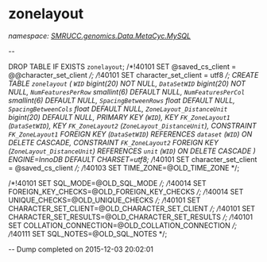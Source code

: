 ﻿# zonelayout
_namespace: [SMRUCC.genomics.Data.MetaCyc.MySQL](./index.md)_

--
 
 DROP TABLE IF EXISTS `zonelayout`;
 /*!40101 SET @saved_cs_client = @@character_set_client */;
 /*!40101 SET character_set_client = utf8 */;
 CREATE TABLE `zonelayout` (
 `WID` bigint(20) NOT NULL,
 `DataSetWID` bigint(20) NOT NULL,
 `NumFeaturesPerRow` smallint(6) DEFAULT NULL,
 `NumFeaturesPerCol` smallint(6) DEFAULT NULL,
 `SpacingBetweenRows` float DEFAULT NULL,
 `SpacingBetweenCols` float DEFAULT NULL,
 `ZoneLayout_DistanceUnit` bigint(20) DEFAULT NULL,
 PRIMARY KEY (`WID`),
 KEY `FK_ZoneLayout1` (`DataSetWID`),
 KEY `FK_ZoneLayout2` (`ZoneLayout_DistanceUnit`),
 CONSTRAINT `FK_ZoneLayout1` FOREIGN KEY (`DataSetWID`) REFERENCES `dataset` (`WID`) ON DELETE CASCADE,
 CONSTRAINT `FK_ZoneLayout2` FOREIGN KEY (`ZoneLayout_DistanceUnit`) REFERENCES `unit` (`WID`) ON DELETE CASCADE
 ) ENGINE=InnoDB DEFAULT CHARSET=utf8;
 /*!40101 SET character_set_client = @saved_cs_client */;
 /*!40103 SET TIME_ZONE=@OLD_TIME_ZONE */;
 
 /*!40101 SET SQL_MODE=@OLD_SQL_MODE */;
 /*!40014 SET FOREIGN_KEY_CHECKS=@OLD_FOREIGN_KEY_CHECKS */;
 /*!40014 SET UNIQUE_CHECKS=@OLD_UNIQUE_CHECKS */;
 /*!40101 SET CHARACTER_SET_CLIENT=@OLD_CHARACTER_SET_CLIENT */;
 /*!40101 SET CHARACTER_SET_RESULTS=@OLD_CHARACTER_SET_RESULTS */;
 /*!40101 SET COLLATION_CONNECTION=@OLD_COLLATION_CONNECTION */;
 /*!40111 SET SQL_NOTES=@OLD_SQL_NOTES */;
 
 -- Dump completed on 2015-12-03 20:02:01




